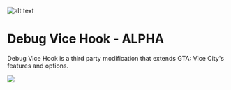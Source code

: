 ![alt text](https://imgur.com/W7Q1sEV.png)

# Debug Vice Hook - ALPHA

Debug Vice Hook is a third party modification that extends GTA: Vice City's features and options.

![](https://imgur.com/xMOq1Ji.jpg)
